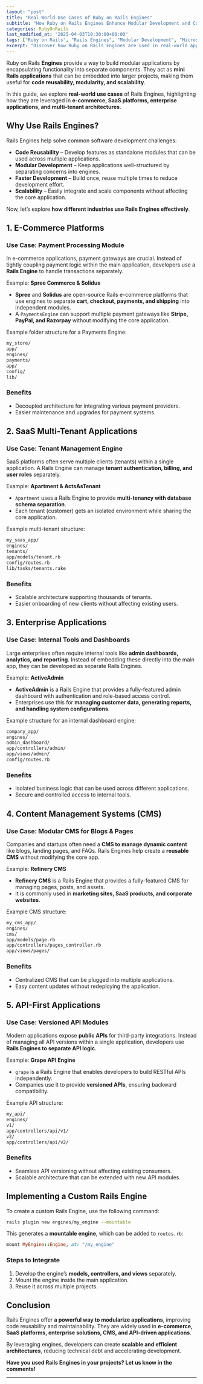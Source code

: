 ```yaml
---
layout: "post"
title: "Real-World Use Cases of Ruby on Rails Engines"
subtitle: "How Ruby on Rails Engines Enhance Modular Development and Code Reusability"
categories: RubyOnRails
last_modified_at: "2025-04-03T10:30:00+00:00"
tags: ["Ruby on Rails", "Rails Engines", "Modular Development", "Microservices", "Code Reusability"]
excerpt: "Discover how Ruby on Rails Engines are used in real-world applications to build modular, reusable, and scalable architectures. Explore practical examples from e-commerce, SaaS, and enterprise applications."
---
```

Ruby on Rails **Engines** provide a way to build modular applications by encapsulating functionality into separate components. They act as **mini Rails applications** that can be embedded into larger projects, making them useful for **code reusability, modularity, and scalability**.

In this guide, we explore **real-world use cases** of Rails Engines, highlighting how they are leveraged in **e-commerce, SaaS platforms, enterprise applications, and multi-tenant architectures**.

## Why Use Rails Engines?

Rails Engines help solve common software development challenges:

- **Code Reusability** – Develop features as standalone modules that can be used across multiple applications.
- **Modular Development** – Keep applications well-structured by separating concerns into engines.
- **Faster Development** – Build once, reuse multiple times to reduce development effort.
- **Scalability** – Easily integrate and scale components without affecting the core application.

Now, let’s explore **how different industries use Rails Engines effectively**.

## 1. E-Commerce Platforms

### **Use Case: Payment Processing Module**

In e-commerce applications, payment gateways are crucial. Instead of tightly coupling payment logic within the main application, developers use a **Rails Engine** to handle transactions separately.

Example: **Spree Commerce & Solidus**

- **Spree** and **Solidus** are open-source Rails e-commerce platforms that use engines to separate **cart, checkout, payments, and shipping** into independent modules.
- A `PaymentsEngine` can support multiple payment gateways like **Stripe, PayPal, and Razorpay** without modifying the core application.

Example folder structure for a Payments Engine:

```sh  
my_store/  
app/  
engines/  
payments/  
app/  
config/  
lib/  
```

### **Benefits**

- Decoupled architecture for integrating various payment providers.
- Easier maintenance and upgrades for payment systems.

## 2. SaaS Multi-Tenant Applications

### **Use Case: Tenant Management Engine**

SaaS platforms often serve multiple clients (tenants) within a single application. A Rails Engine can manage **tenant authentication, billing, and user roles** separately.

Example: **Apartment & ActsAsTenant**

- `Apartment` uses a Rails Engine to provide **multi-tenancy with database schema separation**.
- Each tenant (customer) gets an isolated environment while sharing the core application.

Example multi-tenant structure:

```sh  
my_saas_app/  
engines/  
tenants/  
app/models/tenant.rb  
config/routes.rb  
lib/tasks/tenants.rake  
```

### **Benefits**

- Scalable architecture supporting thousands of tenants.
- Easier onboarding of new clients without affecting existing users.

## 3. Enterprise Applications

### **Use Case: Internal Tools and Dashboards**

Large enterprises often require internal tools like **admin dashboards, analytics, and reporting**. Instead of embedding these directly into the main app, they can be developed as separate Rails Engines.

Example: **ActiveAdmin**

- **ActiveAdmin** is a Rails Engine that provides a fully-featured admin dashboard with authentication and role-based access control.
- Enterprises use this for **managing customer data, generating reports, and handling system configurations**.

Example structure for an internal dashboard engine:

```sh  
company_app/  
engines/  
admin_dashboard/  
app/controllers/admin/  
app/views/admin/  
config/routes.rb  
```

### **Benefits**

- Isolated business logic that can be used across different applications.
- Secure and controlled access to internal tools.

## 4. Content Management Systems (CMS)

### **Use Case: Modular CMS for Blogs & Pages**

Companies and startups often need a **CMS to manage dynamic content** like blogs, landing pages, and FAQs. Rails Engines help create a **reusable CMS** without modifying the core app.

Example: **Refinery CMS**

- **Refinery CMS** is a Rails Engine that provides a fully-featured CMS for managing pages, posts, and assets.
- It is commonly used in **marketing sites, SaaS products, and corporate websites**.

Example CMS structure:

```sh  
my_cms_app/  
engines/  
cms/  
app/models/page.rb  
app/controllers/pages_controller.rb  
app/views/pages/  
```

### **Benefits**

- Centralized CMS that can be plugged into multiple applications.
- Easy content updates without redeploying the application.

## 5. API-First Applications

### **Use Case: Versioned API Modules**

Modern applications expose **public APIs** for third-party integrations. Instead of managing all API versions within a single application, developers use **Rails Engines to separate API logic**.

Example: **Grape API Engine**

- `grape` is a Rails Engine that enables developers to build RESTful APIs independently.
- Companies use it to provide **versioned APIs**, ensuring backward compatibility.

Example API structure:

```sh  
my_api/  
engines/  
v1/  
app/controllers/api/v1/  
v2/  
app/controllers/api/v2/  
```

### **Benefits**

- Seamless API versioning without affecting existing consumers.
- Scalable architecture that can be extended with new API modules.

## Implementing a Custom Rails Engine

To create a custom Rails Engine, use the following command:

```sh  
rails plugin new engines/my_engine --mountable  
```

This generates a **mountable engine**, which can be added to `routes.rb`:

```ruby  
mount MyEngine::Engine, at: "/my_engine"  
```

### **Steps to Integrate**

1. Develop the engine’s **models, controllers, and views** separately.
2. Mount the engine inside the main application.
3. Reuse it across multiple projects.

## Conclusion

Rails Engines offer **a powerful way to modularize applications**, improving code reusability and maintainability. They are widely used in **e-commerce, SaaS platforms, enterprise solutions, CMS, and API-driven applications**.

By leveraging engines, developers can create **scalable and efficient architectures**, reducing technical debt and accelerating development.

**Have you used Rails Engines in your projects? Let us know in the comments!**

---
